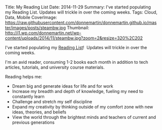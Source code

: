 Title: My Reading List
Date: 2014-11-29
Summary: I've started populating my Reading List.  Updates will trickle in over the coming weeks.
Tags: Cloud, Data, Mobile
CoverImage: https://raw.githubusercontent.com/donnemartin/donnemartin.github.io/master/images/posts/steambw.jpg
Thumbnail: http://i1.wp.com/donnemartin.net/wp-content/uploads/2014/11/steambw.jpg?zoom=2&resize=320%2C202

I've started populating my <a href="http://donnemartin.net/reading-list/" target="_blank">Reading List</a>!  Updates will trickle in over the coming weeks.

I'm an avid reader, consuming 1-2 books each month in addition to tech articles, tutorials, and university course materials.

Reading helps me:

* Dream big and generate ideas for life and for work
* Increase my breadth and depth of knowledge, fueling my need to constantly learn
* Challenge and stretch my self discipline
* Expand my creativity by thinking outside of my comfort zone with new ideas, theories, and beliefs
* View the world through the brightest minds and teachers of current and previous generations